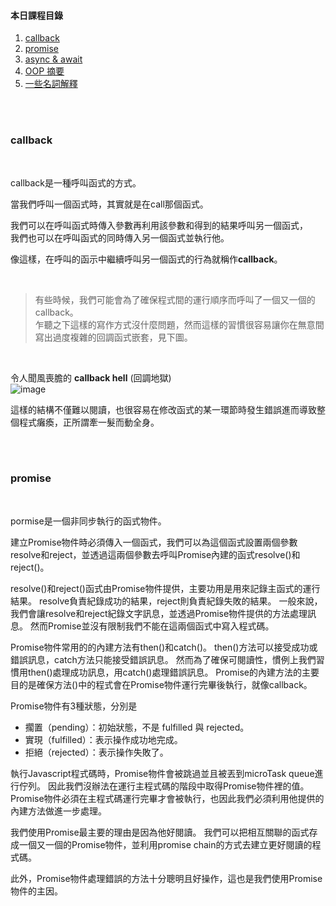 #### 本日課程目錄
1. [callback][]
2. [promise][]
3. [async & await][]
4. [OOP 摘要][]
5. [一些名詞解釋][]

<br>
<br>

<h3 id="para1">callback</h3>

<br>

callback是一種呼叫函式的方式。

當我們呼叫一個函式時，其實就是在call那個函式。

我們可以在呼叫函式時傳入參數再利用該參數和得到的結果呼叫另一個函式，  
我們也可以在呼叫函式的同時傳入另一個函式並執行他。

像這樣，在呼叫的函示中繼續呼叫另一個函式的行為就稱作**callback**。

<br>

>有些時候，我們可能會為了確保程式間的運行順序而呼叫了一個又一個的callback。  
>乍聽之下這樣的寫作方式沒什麼問題，然而這樣的習慣很容易讓你在無意間寫出過度複雜的回調函式嵌套，見下圖。

<br>

令人聞風喪膽的 **callback hell** (回調地獄)  
![image](https://user-images.githubusercontent.com/79037530/120286892-4e35fd00-c2f1-11eb-9d84-45a55ba170af.png)

這樣的結構不僅難以閱讀，也很容易在修改函式的某一環節時發生錯誤進而導致整個程式癱瘓，正所謂牽一髮而動全身。  

<br>
<br>

<h3 id="para2">promise</h3>

<br>

pormise是一個非同步執行的函式物件。

建立Promise物件時必須傳入一個函式，我們可以為這個函式設置兩個參數resolve和reject，並透過這兩個參數去呼叫Promise內建的函式resolve()和reject()。

resolve()和reject()函式由Promise物件提供，主要功用是用來記錄主函式的運行結果。
resolve負責紀錄成功的結果，reject則負責紀錄失敗的結果。
一般來說，我們會讓resolve和reject紀錄文字訊息，並透過Promise物件提供的方法處理訊息。
然而Promise並沒有限制我們不能在這兩個函式中寫入程式碼。

Promise物件常用的的內建方法有then()和catch()。
then()方法可以接受成功或錯誤訊息，catch方法只能接受錯誤訊息。
然而為了確保可閱讀性，慣例上我們習慣用then()處理成功訊息，用catch()處理錯誤訊息。
Promise的內建方法的主要目的是確保方法()中的程式會在Promise物件運行完畢後執行，就像callback。

Promise物件有3種狀態，分別是
- 擱置（pending）：初始狀態，不是 fulfilled 與 rejected。
- 實現（fulfilled）：表示操作成功地完成。
- 拒絕（rejected）：表示操作失敗了。

執行Javascript程式碼時，Promise物件會被跳過並且被丟到microTask queue進行佇列。
因此我們沒辦法在運行主程式碼的階段中取得Promise物件裡的值。
Promise物件必須在主程式碼運行完畢才會被執行，也因此我們必須利用他提供的內建方法做進一步處理。

我們使用Promise最主要的理由是因為他好閱讀。
我們可以把相互關聯的函式存成一個又一個的Promise物件，並利用promise chain的方式去建立更好閱讀的程式碼。

此外，Promise物件處理錯誤的方法十分聰明且好操作，這也是我們使用Promise物件的主因。



[callback]: https://chengen0612.github.io/mfee16/05-30#para1
[promise]: https://chengen0612.github.io/mfee16/05-30#para2
[async & await]: https://chengen0612.github.io/mfee16/05-30#para3
[OOP 摘要]: https://chengen0612.github.io/mfee16/05-30#para4
[一些名詞解釋]: https://chengen0612.github.io/mfee16/05-30#para5
